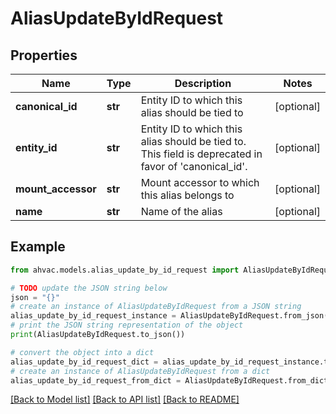 # AliasUpdateByIdRequest


## Properties

Name | Type | Description | Notes
------------ | ------------- | ------------- | -------------
**canonical_id** | **str** | Entity ID to which this alias should be tied to | [optional] 
**entity_id** | **str** | Entity ID to which this alias should be tied to. This field is deprecated in favor of &#39;canonical_id&#39;. | [optional] 
**mount_accessor** | **str** | Mount accessor to which this alias belongs to | [optional] 
**name** | **str** | Name of the alias | [optional] 

## Example

```python
from ahvac.models.alias_update_by_id_request import AliasUpdateByIdRequest

# TODO update the JSON string below
json = "{}"
# create an instance of AliasUpdateByIdRequest from a JSON string
alias_update_by_id_request_instance = AliasUpdateByIdRequest.from_json(json)
# print the JSON string representation of the object
print(AliasUpdateByIdRequest.to_json())

# convert the object into a dict
alias_update_by_id_request_dict = alias_update_by_id_request_instance.to_dict()
# create an instance of AliasUpdateByIdRequest from a dict
alias_update_by_id_request_from_dict = AliasUpdateByIdRequest.from_dict(alias_update_by_id_request_dict)
```
[[Back to Model list]](../README.md#documentation-for-models) [[Back to API list]](../README.md#documentation-for-api-endpoints) [[Back to README]](../README.md)


